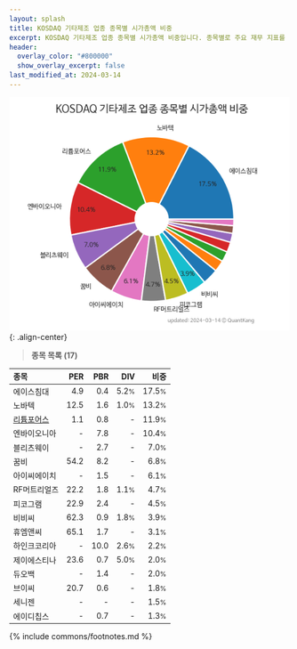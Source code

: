 ```yaml
---
layout: splash
title: KOSDAQ 기타제조 업종 종목별 시가총액 비중
excerpt: KOSDAQ 기타제조 업종 종목별 시가총액 비중입니다. 종목별로 주요 재무 지표를 함께 표시합니다.
header:
  overlay_color: "#800000"
  show_overlay_excerpt: false
last_modified_at: 2024-03-14
---
```



![KOSDAQ 기타제조 업종 종목별 시가총액 비중](/stats/sector/images/kosdaq_업종_기타제조_종목.png){: .align-center}


> **종목 목록 (17)**<a id="list"></a>

| **종목** | **PER** | **PBR** | **DIV** | **비중** |
| :------- | ------: | ------: | ------: | -------: |
| 에이스침대 | 4.9 | 0.4 | 5.2<small>%</small> | 17.5<small>%</small> |
| 노바텍 | 12.5 | 1.6 | 1.0<small>%</small> | 13.2<small>%</small> |
| [리튬포어스](/073570/) | 1.1 | 0.8 | - | 11.9<small>%</small> |
| 엔바이오니아 | - | 7.8 | - | 10.4<small>%</small> |
| 블리츠웨이 | - | 2.7 | - | 7.0<small>%</small> |
| 꿈비 | 54.2 | 8.2 | - | 6.8<small>%</small> |
| 아이씨에이치 | - | 1.5 | - | 6.1<small>%</small> |
| RF머트리얼즈 | 22.2 | 1.8 | 1.1<small>%</small> | 4.7<small>%</small> |
| 피코그램 | 22.9 | 2.4 | - | 4.5<small>%</small> |
| 비비씨 | 62.3 | 0.9 | 1.8<small>%</small> | 3.9<small>%</small> |
| 휴엠앤씨 | 65.1 | 1.7 | - | 3.1<small>%</small> |
| 하인크코리아 | - | 10.0 | 2.6<small>%</small> | 2.2<small>%</small> |
| 제이에스티나 | 23.6 | 0.7 | 5.0<small>%</small> | 2.0<small>%</small> |
| 듀오백 | - | 1.4 | - | 2.0<small>%</small> |
| 브이씨 | 20.7 | 0.6 | - | 1.8<small>%</small> |
| 세니젠 | - | - | - | 1.5<small>%</small> |
| 에이디칩스 | - | 0.7 | - | 1.3<small>%</small> |

{% include commons/footnotes.md %}